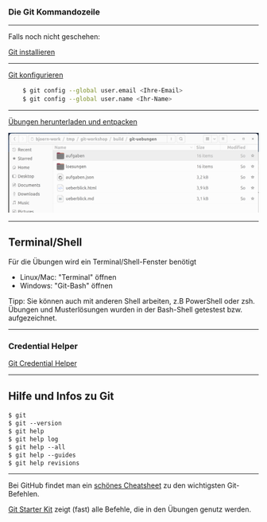 
### Die Git Kommandozeile


---

Falls noch nicht geschehen:

[Git installieren](/git-workshop/installation/git)


---


[Git konfigurieren](/git-workshop/installation/konfigurieren)


```bash
    $ git config --global user.email <Ihre-Email>
    $ git config --global user.name <Ihr-Name>
```

---


[Übungen herunterladen und entpacken](/git-workshop/installation/uebungen)

![Entpacktes Build-Verzeichnis](build-verzeichnis.png)


---


## Terminal/Shell

Für die Übungen wird ein Terminal/Shell-Fenster benötigt

 * Linux/Mac: "Terminal" öffnen
 * Windows: "Git-Bash" öffnen

Tipp: Sie können auch mit anderen Shell arbeiten, z.B PowerShell oder zsh.
Übungen und Musterlösungen wurden in der Bash-Shell getestest bzw. aufgezeichnet.



---

### Credential Helper

[Git Credential Helper](https://kapitel26.github.io/git/2012/12/03/Passwoerter-verwalten.html)


---


## Hilfe und Infos zu Git

 ```
 $ git
 $ git --version
 $ git help
 $ git help log
 $ git help --all
 $ git help --guides
 $ git help revisions
 ```


---


Bei GitHub findet man ein [schönes Cheatsheet](https://training.github.com/downloads/de/github-git-cheat-sheet/) zu den wichtigsten Git-Befehlen.

[Git Starter Kit](../../git-starter-kit.md) zeigt (fast) alle Befehle, die in den Übungen genutz werden.



